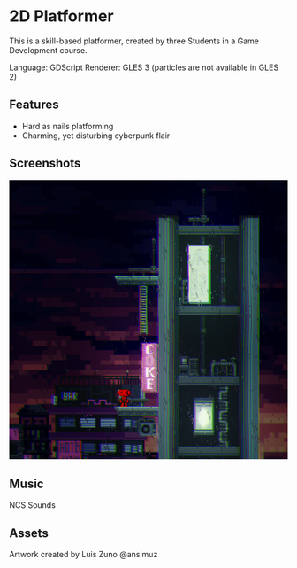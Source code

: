 # 2D Platformer

This is a skill-based platformer, created by three Students in a Game Development course.

Language: GDScript
Renderer: GLES 3 (particles are not available in GLES 2)


## Features

- Hard as nails platforming
- Charming, yet disturbing cyberpunk flair

## Screenshots

![Player standing on a building in dystopian city.](screenshots/Screenshot.png)

## Music

NCS Sounds

## Assets

Artwork created by Luis Zuno @ansimuz

